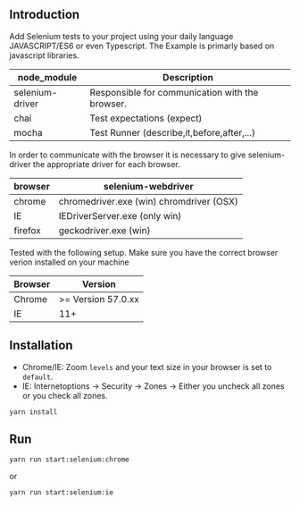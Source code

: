 ## Introduction

Add Selenium tests to your project using your daily language JAVASCRIPT/ES6 or even Typescript. The Example is primarly based on javascript libraries. 


| node_module           | Description                                           |
|-----------------------|-------------------------------------------------------|
| selenium-driver       | Responsible for communication with the browser.       |
| chai                  | Test expectations (expect)                            |
| mocha                 | Test Runner (describe,it,before,after,...)            



In order to communicate with the browser it is necessary to give selenium-driver the appropriate driver for each browser.

| browser               | selenium-webdriver                                    |
|-----------------------|-------------------------------------------------------|
| chrome                | chromedriver.exe (win) chromdriver (OSX)              |
| IE                    | IEDriverServer.exe (only win)                         |
| firefox               | geckodriver.exe (win)          

Tested with the following setup. Make sure you have the correct browser verion installed on your machine

| Browser   | Version                                                         |
|-----------|-----------------------------------------------------------------|
| Chrome    | >= Version 57.0.xx                                              |
| IE        | 11+                                                             |


## Installation

* Chrome/IE: Zoom <code>levels</code> and your text size in your browser is set to <code>default</code>.
* IE: Internetoptions -> Security -> Zones -> Either you uncheck all zones or you check all zones.

<pre><code>yarn install</code></pre>

## Run
<pre><code>yarn run start:selenium:chrome</code></pre>
or
<pre><code>yarn run start:selenium:ie</code></pre>